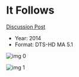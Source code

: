 # It Follows

[Discussion Post](https://www.avsforum.com/threads/bass-eq-for-filtered-movies.2995212/post-58494222)

* Year: 2014
* Format: DTS-HD MA 5.1

![img 0](https://i.imgur.com/gP3CBQF.jpg)

![img 1](https://i.imgur.com/M3j2Iyk.png)


